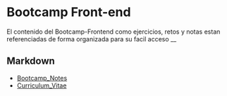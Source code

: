 # Bootcamp Front-end

El contenido del Bootcamp-Frontend como ejercicios, retos y notas estan referenciadas de forma organizada para su facil acceso
__

## Markdown
* [Bootcamp_Notes](bootcamp-notes.md)
* [Curriculum_Vitae](curriculum-vitae.md)

